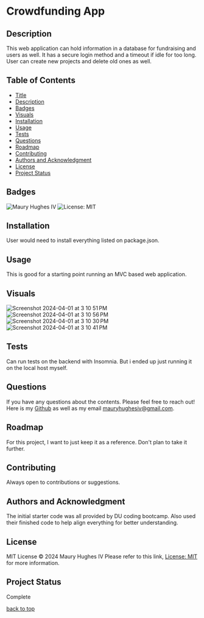 <a id="title"></a>
# Crowdfunding App 

<a id="description"></a>
## Description
This web application can hold information in a database for fundraising and users as well. It has a secure login method and a timeout if idle for too long. User can create new projects and delete old ones as well.

## Table of Contents
- [Title](#title)
- [Description](#description)
- [Badges](#badges)
- [Visuals](#visuals)
- [Installation](#installation)
- [Usage](#usage)
- [Tests](#tests)
- [Questions](#questions)
- [Roadmap](#roadmap)
- [Contributing](#contributing)
- [Authors and Acknowledgment](#acknowledgment)
- [License](#license)
- [Project Status](#status)

<a id="badges"></a>
## Badges
![Maury Hughes IV](https://img.shields.io/badge/Maury%20Hughes%20IV-5A2BE2)
![License: MIT](https://img.shields.io/badge/License-MIT-yellow.svg)

<a id="installation"></a>
## Installation
User would need to install everything listed on package.json.

<a id="usage"></a>
## Usage
This is good for a starting point running an MVC based web application.

<a id="Visuals"></a>
## Visuals
![Screenshot 2024-04-01 at 3 10 51 PM](https://github.com/MauryIV/crowdfunding-app/assets/146037880/a080a73f-4318-4a75-84e8-cb757e5b1a92)
![Screenshot 2024-04-01 at 3 10 56 PM](https://github.com/MauryIV/crowdfunding-app/assets/146037880/27b0f938-cd9a-4658-879f-ba92bba7c1e7)
![Screenshot 2024-04-01 at 3 10 30 PM](https://github.com/MauryIV/crowdfunding-app/assets/146037880/3103835b-dfe8-43ab-b2d0-dd38e06f3acd)
![Screenshot 2024-04-01 at 3 10 41 PM](https://github.com/MauryIV/crowdfunding-app/assets/146037880/4d2afacb-32d8-4612-8716-18013b19a0c9)

<a id="tests"></a>
## Tests
Can run tests on the backend with Insomnia. But i ended up just running it on the local host myself.

<a id="questions"></a>
## Questions
If you have any questions about the contents. Please feel free to reach out!
Here is my [Github](https://github.com/MauryIV) as well as my email <mauryhughesiv@gmail.com>.

<a id="roadmap"></a>
## Roadmap
For this project, I want to just keep it as a reference. Don't plan to take it further.

<a id="contributing"></a>
## Contributing
Always open to contributions or suggestions.

<a id="acknowledgment"></a>
## Authors and Acknowledgment
The initial starter code was all provided by DU coding bootcamp. Also used their finished code to help align everything for better understanding.

<a id="license"></a>
## License
MIT License © 2024 Maury Hughes IV
Please refer to this link, [License: MIT](https://opensource.org/licenses/MIT) for more information.

<a id="status"></a>
## Project Status
Complete

[back to top](#title)
